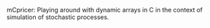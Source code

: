 mCpricer: Playing around with dynamic arrays in C in the context of simulation of stochastic processes.
